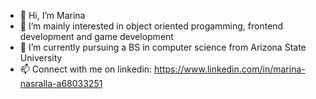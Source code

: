 - 👋 Hi, I’m Marina <br>
- 👀 I’m mainly interested in object oriented progamming, frontend development and game development <br>
- 🌱 I’m currently pursuing a BS in computer science from Arizona State University <br>
- 📫 Connect with me on linkedin: https://www.linkedin.com/in/marina-nasralla-a68033251 <br>
<!---
mhmarina/mhmarina is a ✨ special ✨ repository because its `README.md` (this file) appears on your GitHub profile.
You can click the Preview link to take a look at your changes.
--->

